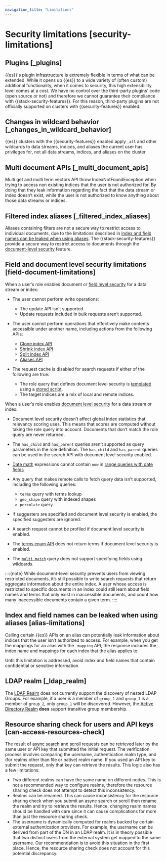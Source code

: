 ```yaml
---
navigation_title: "Limitations"
---
```


# Security limitations [security-limitations]



## Plugins [_plugins] 

{{es}}'s plugin infrastructure is extremely flexible in terms of what can be extended. While it opens up {{es}} to a wide variety of (often custom) additional functionality, when it comes to security, this high extensibility level comes at a cost. We have no control over the third-party plugins' code (open source or not) and therefore we cannot guarantee their compliance with {{stack-security-features}}. For this reason, third-party plugins are not officially supported on clusters with {{security-features}} enabled.


## Changes in wildcard behavior [_changes_in_wildcard_behavior] 

{{es}} clusters with the {{security-features}} enabled apply `_all` and other wildcards to data streams, indices, and aliases the current user has privileges for, not all data streams, indices, and aliases on the cluster.


## Multi document APIs [_multi_document_apis] 

Multi get and multi term vectors API throw IndexNotFoundException when trying to access non existing indices that the user is not authorized for. By doing that they leak information regarding the fact that the data stream or index doesn’t exist, while the user is not authorized to know anything about those data streams or indices.


## Filtered index aliases [_filtered_index_aliases] 

Aliases containing filters are not a secure way to restrict access to individual documents, due to the limitations described in [Index and field names can be leaked when using aliases](../../../deploy-manage/security.md#alias-limitations). The {{stack-security-features}} provide a secure way to restrict access to documents through the [document-level security](../../../deploy-manage/users-roles/cluster-or-deployment-auth/controlling-access-at-document-field-level.md) feature.


## Field and document level security limitations [field-document-limitations] 

When a user’s role enables document or [field level security](../../../deploy-manage/users-roles/cluster-or-deployment-auth/controlling-access-at-document-field-level.md) for a data stream or index:

* The user cannot perform write operations:

    * The update API isn’t supported.
    * Update requests included in bulk requests aren’t supported.

* The user cannot perform operations that effectively make contents accessible under another name, including actions from the following APIs:

    * [Clone index API](https://www.elastic.co/docs/api/doc/elasticsearch/operation/operation-indices-clone)
    * [Shrink index API](https://www.elastic.co/docs/api/doc/elasticsearch/operation/operation-indices-shrink)
    * [Split index API](https://www.elastic.co/docs/api/doc/elasticsearch/operation/operation-indices-split)
    * [Aliases API](https://www.elastic.co/docs/api/doc/elasticsearch/operation/operation-indices-update-aliases)

* The request cache is disabled for search requests if either of the following are true:

    * The role query that defines document level security is [templated](../../../deploy-manage/users-roles/cluster-or-deployment-auth/controlling-access-at-document-field-level.md#templating-role-query) using a [stored script](../../../explore-analyze/scripting/modules-scripting-using.md#script-stored-scripts).
    * The target indices are a mix of local and remote indices.


When a user’s role enables [document level security](../../../deploy-manage/users-roles/cluster-or-deployment-auth/controlling-access-at-document-field-level.md) for a data stream or index:

* Document level security doesn’t affect global index statistics that relevancy scoring uses. This means that scores are computed without taking the role query into account. Documents that don’t match the role query are never returned.
* The `has_child` and `has_parent` queries aren’t supported as query parameters in the role definition. The `has_child` and `has_parent` queries can be used in the search API with document level security enabled.
* [Date math](https://www.elastic.co/guide/en/elasticsearch/reference/current/common-options.html#date-math) expressions cannot contain `now` in [range queries with date fields](https://www.elastic.co/guide/en/elasticsearch/reference/current/query-dsl-range-query.html#ranges-on-dates)
* Any query that makes remote calls to fetch query data isn’t supported, including the following queries:

    * `terms` query with terms lookup
    * `geo_shape` query with indexed shapes
    * `percolate` query

* If suggesters are specified and document level security is enabled, the specified suggesters are ignored.
* A search request cannot be profiled if document level security is enabled.
* The [terms enum API](https://www.elastic.co/docs/api/doc/elasticsearch/operation/operation-terms-enum) does not return terms if document level security is enabled.
* The [`multi_match`](https://www.elastic.co/guide/en/elasticsearch/reference/current/query-dsl-multi-match-query.html) query does not support specifying fields using wildcards.

::::{note} 
While document-level security prevents users from viewing restricted documents, it’s still possible to write search requests that return aggregate information about the entire index. A user whose access is restricted to specific documents in an index could still learn about field names and terms that only exist in inaccessible documents, and count how many inaccessible documents contain a given term.
::::



## Index and field names can be leaked when using aliases [alias-limitations] 

Calling certain {{es}} APIs on an alias can potentially leak information about indices that the user isn’t authorized to access. For example, when you get the mappings for an alias with the `_mapping` API, the response includes the index name and mappings for each index that the alias applies to.

Until this limitation is addressed, avoid index and field names that contain confidential or sensitive information.


## LDAP realm [_ldap_realm] 

The [LDAP Realm](../../../deploy-manage/users-roles/cluster-or-deployment-auth/ldap.md) does not currently support the discovery of nested LDAP Groups. For example, if a user is a member of `group_1` and `group_1` is a member of `group_2`, only `group_1` will be discovered. However, the [Active Directory Realm](../../../deploy-manage/users-roles/cluster-or-deployment-auth/active-directory.md) **does** support transitive group membership.


## Resource sharing check for users and API keys [can-access-resources-check] 

The result of [async search](https://www.elastic.co/docs/api/doc/elasticsearch/operation/operation-async-search-submit) and [scroll](https://www.elastic.co/docs/api/doc/elasticsearch/operation/operation-scroll) requests can be retrieved later by the same user or API key that submitted the initial request. The verification process involves comparing the username, authentication realm type, and (for realms other than file or native) realm name. If you used an API key to submit the request, only that key can retrieve the results. This logic also has a few limitations:

* Two different realms can have the same name on different nodes. This is not a recommended way to configure realms, therefore the resource sharing check does not attempt to detect this inconsistency.
* Realms can be renamed. This can cause inconsistency for the resource sharing check when you submit an async search or scroll then rename the realm and try to retrieve the results. Hence, changing realm names should be handled with care since it can cause complications for more than just the resource sharing check.
* The username is dynamically computed for realms backed by certain external authentication providers. For example, the username can be derived from part of the DN in an LDAP realm. It is in theory possible that two distinct users from the external system get mapped to the same username. Our recommendation is to avoid this situation in the first place. Hence, the resource sharing check does not account for this potential discrepancy.

